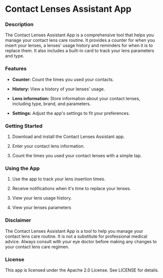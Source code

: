 # Contact Lenses Assistant App

### Description

The Contact Lenses Assistant App is a comprehensive tool that helps you manage your contact lens care routine. It provides a counter for when you insert your lenses, a lenses' usage history and reminders for when it is to replace them. It also includes a built-in card to track your lens parameters and type.

### Features

- **Counter:** Count the times you used your contacts.

- **History:** View a history of your lenses' usage.

- **Lens information:** Store information about your contact lenses, including type, brand, and parameters.

- **Settings:** Adjust the app's settings to fit your preferences.


### Getting Started

1. Download and install the Contact Lenses Assistant app.

2. Enter your contact lens information.

3. Count the times you used your contact lenses with a simple tap.


### Using the App

1. Use the app to track your lens insertion times.

2. Receive notifications when it's time to replace your lenses.

3. View your lens usage history.

4. View your lenses parameters


### Disclaimer

The Contact Lenses Assistant App is a tool to help you manage your contact lens care routine. It is not a substitute for professional medical advice. Always consult with your eye doctor before making any changes to your contact lens care regimen.

### License

This app is licensed under the Apache 2.0 License. See LICENSE for details.